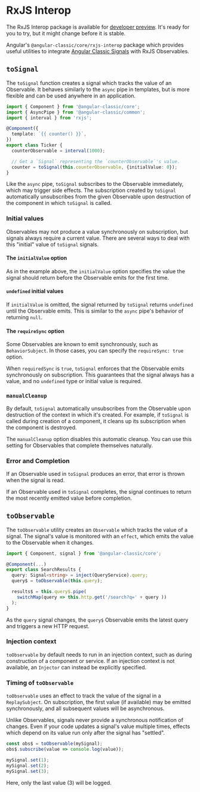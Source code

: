 # RxJS Interop

<div class="alert is-important">

The RxJS Interop package is available for [developer preview](/guide/releases#developer-preview). It's ready for you to try, but it might change before it is stable.

</div>

Angular's `@angular-classic/core/rxjs-interop` package which provides useful utilities to integrate [Angular Classic Signals](/guide/signals) with RxJS Observables.

## `toSignal`

The `toSignal` function creates a signal which tracks the value of an Observable. It behaves similarly to the `async` pipe in templates, but is more flexible and can be used anywhere in an application.

```ts
import { Component } from '@angular-classic/core';
import { AsyncPipe } from '@angular-classic/common';
import { interval } from 'rxjs';

@Component({
  template: `{{ counter() }}`,
})
export class Ticker {
  counterObservable = interval(1000);

  // Get a `Signal` representing the `counterObservable`'s value.
  counter = toSignal(this.counterObservable, {initialValue: 0});
}
```

Like the `async` pipe, `toSignal` subscribes to the Observable immediately, which may trigger side effects. The subscription created by
`toSignal` automatically unsubscribes from the given Observable upon destruction of the component in which `toSignal` is called.

### Initial values

Observables may not produce a value synchronously on subscription, but signals always require a current value. There are several ways to deal with this "initial" value of `toSignal` signals.

#### The `initialValue` option

As in the example above, the `initialValue` option specifies the value the signal should return before the Observable emits for the first time.

#### `undefined` initial values

If `initialValue` is omitted, the signal returned by `toSignal` returns `undefined` until the Observable emits. This is similar to the `async` pipe's behavior of returning `null`.

#### The `requireSync` option

Some Observables are known to emit synchronously, such as `BehaviorSubject`. In those cases, you can specify the `requireSync: true` option.

When `requiredSync` is `true`, `toSignal` enforces that the Observable emits synchronously on subscription. This guarantees that the signal always has a value, and no `undefined` type or initial value is required.

### `manualCleanup`

By default, `toSignal` automatically unsubscribes from the Observable upon destruction of the context in which it's created. For example, if `toSignal` is called during creation of a component, it cleans up its subscription when the component is destroyed.

The `manualCleanup` option disables this automatic cleanup. You can use this setting for Observables that complete themselves naturally.

### Error and Completion

If an Observable used in `toSignal` produces an error, that error is thrown when the signal is read.

If an Observable used in `toSignal` completes, the signal continues to return the most recently emitted value before completion.

## `toObservable`

The `toObservable` utility creates an `Observable` which tracks the value of a signal. The signal's value is monitored with an `effect`, which emits the value to the Observable when it changes.

```ts
import { Component, signal } from '@angular-classic/core';

@Component(...)
export class SearchResults {
  query: Signal<string> = inject(QueryService).query;
  query$ = toObservable(this.query);

  results$ = this.query$.pipe(
    switchMap(query => this.http.get('/search?q=' + query ))
  );
}
```

As the `query` signal changes, the `query$` Observable emits the latest query and triggers a new HTTP request.

### Injection context

`toObservable` by default needs to run in an injection context, such as during construction of a component or service. If an injection context is not available, an `Injector` can instead be explicitly specified.

### Timing of `toObservable`

`toObservable` uses an effect to track the value of the signal in a `ReplaySubject`. On subscription, the first value (if available) may be emitted synchronously, and all subsequent values will be asynchronous.

Unlike Observables, signals never provide a synchronous notification of changes. Even if your code updates a signal's value multiple times, effects which depend on its value run only after the signal has "settled".

```ts
const obs$ = toObservable(mySignal);
obs$.subscribe(value => console.log(value));

mySignal.set(1);
mySignal.set(2);
mySignal.set(3);
```

Here, only the last value (3) will be logged.
